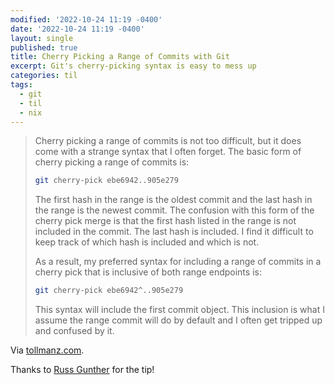 ```yaml
---
modified: '2022-10-24 11:19 -0400'
date: '2022-10-24 11:19 -0400'
layout: single
published: true
title: Cherry Picking a Range of Commits with Git
excerpt: Git's cherry-picking syntax is easy to mess up
categories: til
tags:
  - git
  - til
  - nix
---
```

> Cherry picking a range of commits is not too difficult, but it does come with a strange syntax 
> that I often forget. The basic form of cherry picking a range of commits is:
>
> ```bash
> git cherry-pick ebe6942..905e279
> ```
>
> The first hash in the range is the oldest commit and the last hash in the range is the newest 
> commit. The confusion with this form of the cherry pick merge is that the first hash listed in 
> the range is not included in the commit. The last hash is included. I find it difficult to keep 
> track of which hash is included and which is not.
>
> As a result, my preferred syntax for including a range of commits in a cherry pick that is 
> inclusive of both range endpoints is:
>
> ```bash
> git cherry-pick ebe6942^..905e279
> ```
> This syntax will include the first commit object. This inclusion is what I assume the range 
> commit will do by default and I often get tripped up and confused by it.

Via [tollmanz.com](https://www.tollmanz.com/git-cherry-pick-range/).

Thanks to [Russ Gunther](https://www.linkedin.com/in/russell-gunther-a22a7a83/) for the tip!
